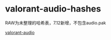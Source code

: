 # valorant-audio-hashes

RAW为未整理的哈希表，7.12新增，不包含audio.pak

[valorant-audio](https://github.com/Virace/valorant-audio)

